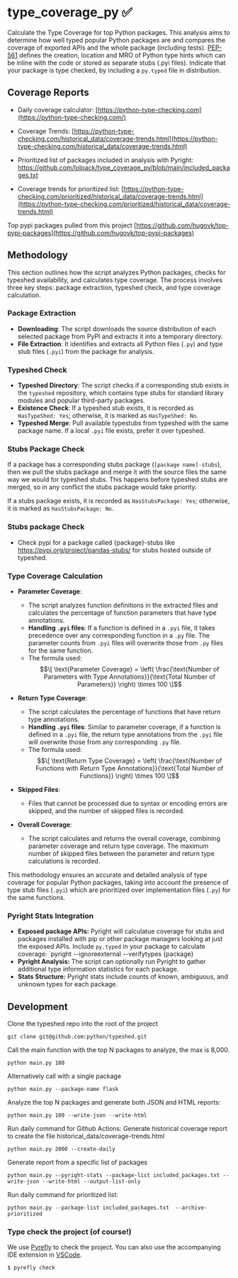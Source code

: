 # type_coverage_py ✅

Calculate the Type Coverage for top Python packages. This analysis aims to determine how well typed popular Python packages are and compares the coverage of exported APIs and the whole package (including tests). [PEP-561](https://peps.python.org/pep-0561/) defines the creation, location and MRO of Python type hints which can be inline with the code or stored as separate stubs (.pyi files). Indicate that your package is type checked, by including a `py.typed` file in distribution.

## Coverage Reports

- Daily coverage calculator: [https://python-type-checking.com](https://python-type-checking.com/)
- Coverage Trends: [https://python-type-checking.com/historical_data/coverage-trends.html](https://python-type-checking.com/historical_data/coverage-trends.html)


- Prioritized list of packages included in analysis with Pyright: https://github.com/lolpack/type_coverage_py/blob/main/included_packages.txt
- Coverage trends for prioritized list: [https://python-type-checking.com/prioritized/historical_data/coverage-trends.html](https://python-type-checking.com/prioritized/historical_data/coverage-trends.html)

Top pypi packages pulled from this project [https://github.com/hugovk/top-pypi-packages](https://github.com/hugovk/top-pypi-packages)

## Methodology

This section outlines how the script analyzes Python packages, checks for typeshed availability, and calculates type coverage. The process involves three key steps: package extraction, typeshed check, and type coverage calculation.

### **Package Extraction**

- **Downloading**: The script downloads the source distribution of each selected package from PyPI and extracts it into a temporary directory.
- **File Extraction**: It identifies and extracts all Python files (`.py`) and type stub files (`.pyi`) from the package for analysis.

### **Typeshed Check**

- **Typeshed Directory**: The script checks if a corresponding stub exists in the `typeshed` repository, which contains type stubs for standard library modules and popular third-party packages.
- **Existence Check**: If a typeshed stub exists, it is recorded as `HasTypeShed: Yes`; otherwise, it is marked as `HasTypeShed: No`.
- **Typeshed Merge**: Pull available typestubs from typeshed with the same package name. If a local `.pyi` file exists, prefer it over typeshed.

### **Stubs Package Check**

If a package has a corresponding stubs package (`[package name]-stubs`), then we pull the stubs package and merge it with the source files the same way we would for typeshed stubs. This happens before typeshed stubs are merged, so in any conflict the stubs package would take priority.

If a stubs package exists, it is recorded as `HasStubsPackage: Yes`; otherwise, it is marked as `HasStubsPackage: No`.

### **Stubs package Check**

- Check pypi for a package called {package}-stubs like https://pypi.org/project/pandas-stubs/ for stubs hosted outside of typeshed.

### **Type Coverage Calculation**

- **Parameter Coverage**:
  - The script analyzes function definitions in the extracted files and calculates the percentage of function parameters that have type annotations.
  - **Handling `.pyi` files**: If a function is defined in a `.pyi` file, it takes precedence over any corresponding function in a `.py` file. The parameter counts from `.pyi` files will overwrite those from `.py` files for the same function.
  - The formula used:
  $$\[
  \text{Parameter Coverage} = \left( \frac{\text{Number of Parameters with Type Annotations}}{\text{Total Number of Parameters}} \right) \times 100
  \]$$

- **Return Type Coverage**:
  - The script calculates the percentage of functions that have return type annotations.
  - **Handling `.pyi` files**: Similar to parameter coverage, if a function is defined in a `.pyi` file, the return type annotations from the `.pyi` file will overwrite those from any corresponding `.py` file.
  - The formula used:
  $$\[
  \text{Return Type Coverage} = \left( \frac{\text{Number of Functions with Return Type Annotations}}{\text{Total Number of Functions}} \right) \times 100
  \]$$

- **Skipped Files**:
  - Files that cannot be processed due to syntax or encoding errors are skipped, and the number of skipped files is recorded.

- **Overall Coverage**:
  - The script calculates and returns the overall coverage, combining parameter coverage and return type coverage. The maximum number of skipped files between the parameter and return type calculations is recorded.

This methodology ensures an accurate and detailed analysis of type coverage for popular Python packages, taking into account the presence of type stub files (`.pyi`) which are prioritized over implementation files (`.py`) for the same functions.

### Pyright Stats Integration
- **Exposed package APIs:** Pyright will calculatue coverage for stubs and packages installed with pip or other package managers looking at just the exposed APIs. Include `py.typed` in your package to calculate coverage: `pyright --ignoreexternal --verifytypes {package}
- **Pyright Analysis:** The script can optionally run Pyright to gather additional type information statistics for each package.
- **Stats Structure:** Pyright stats include counts of known, ambiguous, and unknown types for each package.

## Development

Clone the typeshed repo into the root of the project

`git clone git@github.com:python/typeshed.git`

Call the main function with the top N packages to analyze, the max is 8,000.

`python main.py 100`

Alternatively call with a single package

`python main.py --package-name flask`

Analyze the top N packages and generate both JSON and HTML reports:

`python main.py 100 --write-json --write-html`

Run daily command for Github Actions: Generate historical coverage report to create the file historical_data/coverage-trends.html

`python main.py 2000 --create-daily`

Generate report from a specific list of packages

`python main.py --pyright-stats --package-list included_packages.txt --write-json --write-html --output-list-only`

Run daily command for prioritized list:

`python main.py --package-list included_packages.txt  --archive-prioritized`

### Type check the project (of course!)

We use [Pyrefly](https://pyrefly.org/) to check the project. You can also use the accompanying IDE extension in [VSCode](https://marketplace.visualstudio.com/items?itemName=meta.pyrefly).

`$ pyrefly check`

